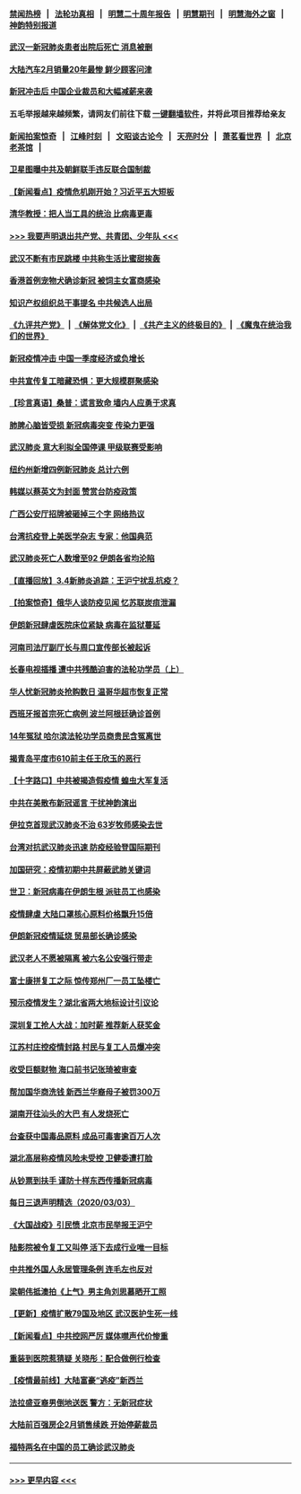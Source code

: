 #### [禁闻热榜](热点新闻.md?=0)  &nbsp;&nbsp;|&nbsp;&nbsp; [法轮功真相](https://github.com/gfw-breaker/truth/blob/master/README.md?=0) &nbsp;&nbsp;|&nbsp;&nbsp; [明慧二十周年报告](https://github.com/gfw-breaker/mh-reports/blob/master/README.md?=0) &nbsp;&nbsp;|&nbsp;&nbsp;[明慧期刊](https://github.com/gfw-breaker/mh-qikan) &nbsp;&nbsp;|&nbsp;&nbsp; [明慧海外之窗](https://github.com/gfw-breaker/mh-news/blob/master/README.md?=0) &nbsp;&nbsp;|&nbsp;&nbsp; [神韵特别报道](https://github.com/gfw-breaker/mh-news/blob/master/shenyun.md?=0)
#### [武汉一新冠肺炎患者出院后死亡 消息被删](../pages/nsc413/n11915512.md?t=03050802) 
#### [大陆汽车2月销量20年最惨 鲜少顾客问津](../pages/nsc413/n11915441.md?t=03050802) 
#### [新冠冲击后 中国企业裁员和大幅减薪来袭](../pages/nsc413/n11915404.md?t=03050802) 
#### 五毛举报越来越频繁，请网友们前往下载 [一键翻墙软件](https://github.com/gfw-breaker/ssr-accounts)，并将此项目推荐给亲友
#### [新闻拍案惊奇](https://github.com/gfw-breaker/banned-news/blob/master/pages/link4.md) &nbsp;&nbsp;|&nbsp;&nbsp; [江峰时刻](https://github.com/gfw-breaker/banned-news/blob/master/pages/link4.md) &nbsp;&nbsp;|&nbsp;&nbsp; [文昭谈古论今](https://github.com/gfw-breaker/banned-news/blob/master/pages/link4.md) &nbsp;&nbsp;|&nbsp;&nbsp; [天亮时分](https://github.com/gfw-breaker/banned-news/blob/master/pages/link4.md) &nbsp;&nbsp;|&nbsp;&nbsp; [萧茗看世界](https://github.com/gfw-breaker/banned-news/blob/master/pages/link4.md) &nbsp;&nbsp;|&nbsp;&nbsp; [北京老茶馆](https://github.com/gfw-breaker/banned-news/blob/master/pages/link4.md) &nbsp;&nbsp;|&nbsp;&nbsp; 
#### [卫星图曝中共及朝鲜联手违反联合国制裁](../pages/nsc413/n11915406.md?t=03050802) 
#### [【新闻看点】疫情危机刚开始？习近平五大短板](../pages/nsc413/n11915146.md?t=03050802) 
#### [清华教授：把人当工具的统治 比病毒更毒](../pages/nsc413/n11915265.md?t=03050802) 
#### [>>> 我要声明退出共产党、共青团、少年队 <<<](https://github.com/begood0513/goodnews/blob/master/quit/letter.md) 
#### [武汉不断有市民跳楼 中共称生活比蜜甜挨轰](../pages/nsc413/n11915311.md?t=03050802) 
#### [香港首例宠物犬确诊新冠 被饲主女富商感染](../pages/nsc413/n11915307.md?t=03050802) 
#### [知识产权组织总干事提名 中共候选人出局](../pages/nsc413/n11915273.md?t=03050802) 
#### [《九评共产党》](https://github.com/begood0513/9ping.md/blob/master/README.md) &nbsp;|&nbsp; [《解体党文化》](../../../../jtdwh.md/blob/master/README.md)  &nbsp;|&nbsp; [《共产主义的终极目的》](../../../../gczydzjmd.md/blob/master/README.md) &nbsp;|&nbsp; [《魔鬼在统治我们的世界》](../../../../mgztzwmdsj.md/blob/master/README.md) 
#### [新冠疫情冲击 中国一季度经济或负增长](../pages/nsc413/n11914902.md?t=03050802) 
#### [中共宣传复工暗藏恐惧：更大规模群聚感染](../pages/nsc413/n11915082.md?t=03050802) 
#### [【珍言真语】桑普：谎言致命 墙内人应勇于求真](../pages/nsc413/n11915169.md?t=03050802) 
#### [肺脾心脑皆受损 新冠病毒突变 传染力更强](../pages/nsc413/n11914921.md?t=03050802) 
#### [武汉肺炎 意大利拟全国停课 甲级联赛受影响](../pages/nsc413/n11914989.md?t=03050802) 
#### [纽约州新增四例新冠肺炎  总计六例](../pages/nsc413/n11914858.md?t=03050802) 
#### [韩媒以蔡英文为封面 赞赏台防疫政策](../pages/nsc413/n11914832.md?t=03050802) 
#### [广西公安厅招牌被砸掉三个字 网络热议](../pages/nsc413/n11914943.md?t=03050802) 
#### [台湾抗疫登上美医学杂志 专家：他国典范](../pages/nsc413/n11913421.md?t=03050802) 
#### [武汉肺炎死亡人数增至92 伊朗各省均沦陷](../pages/nsc413/n11914754.md?t=03050802) 
#### [【直播回放】3.4新肺炎追踪：王沪宁扰乱抗疫？](../pages/nsc413/n11914571.md?t=03050802) 
#### [【拍案惊奇】俄华人谈防疫见闻 忆苏联炭疽泄漏](../pages/nsc413/n11913399.md?t=03050802) 
#### [伊朗新冠肆虐医院床位紧缺 病毒在监狱蔓延](../pages/nsc413/n11914745.md?t=03050802) 
#### [河南司法厅副厅长与周口宣传部长被起诉](../pages/nsc413/n11914144.md?t=03050802) 
#### [长春电视插播 遭中共残酷迫害的法轮功学员（上）](../pages/nsc413/n11889606.md?t=03050802) 
#### [华人忧新冠肺炎抢购数日 温哥华超市恢复正常](../pages/nsc413/n11913740.md?t=03050802) 
#### [西班牙报首宗死亡病例 波兰阿根廷确诊首例](../pages/nsc413/n11914570.md?t=03050802) 
#### [14年冤狱 哈尔滨法轮功学员商贵民含冤离世](../pages/nsc413/n11914283.md?t=03050802) 
#### [揭青岛平度市610前主任王欣玉的恶行](../pages/nsc413/n11912429.md?t=03050802) 
#### [【十字路口】中共被揭造假疫情 蝗虫大军复活](../pages/nsc413/n11913397.md?t=03050802) 
#### [中共在美散布新冠谣言 干扰神韵演出](../pages/nsc413/n11910744.md?t=03050802) 
#### [伊拉克首现武汉肺炎不治 63岁牧师感染去世](../pages/nsc413/n11914263.md?t=03050802) 
#### [台湾对抗武汉肺炎迅速 防疫经验登国际期刊](../pages/nsc413/n11914280.md?t=03050802) 
#### [加国研究：疫情初期中共屏蔽武肺关键词](../pages/nsc413/n11914171.md?t=03050802) 
#### [世卫：新冠病毒在伊朗生根 派驻员工也感染](../pages/nsc413/n11914087.md?t=03050802) 
#### [疫情肆虐 大陆口罩核心原料价格飘升15倍](../pages/nsc413/n11913679.md?t=03050802) 
#### [伊朗新冠疫情延烧 贸易部长确诊感染](../pages/nsc413/n11914152.md?t=03050802) 
#### [武汉老人不愿被隔离 被六名公安强行带走](../pages/nsc413/n11913927.md?t=03050802) 
#### [富士康拼复工之际 惊传郑州厂一员工坠楼亡](../pages/nsc413/n11913994.md?t=03050802) 
#### [预示疫情发生？湖北省两大地标设计引议论](../pages/nsc413/n11914017.md?t=03050802) 
#### [深圳复工抢人大战：加时薪 推荐新人获奖金](../pages/nsc413/n11913665.md?t=03050802) 
#### [江苏村庄控疫情封路 村民与复工人员爆冲突](../pages/nsc413/n11913885.md?t=03050802) 
#### [收受巨额财物 海口前书记张琦被审查](../pages/nsc413/n11913773.md?t=03050802) 
#### [帮加国华商洗钱 新西兰华裔母子被罚300万](../pages/nsc413/n11913533.md?t=03050802) 
#### [湖南开往汕头的大巴 有人发烧死亡](../pages/nsc413/n11913450.md?t=03050802) 
#### [台查获中国毒品原料 成品可毒害逾百万人次](../pages/nsc413/n11913342.md?t=03050802) 
#### [湖北高层称疫情风险未受控 卫健委遭打脸](../pages/nsc413/n11913451.md?t=03050802) 
#### [从钞票到扶手 谨防十样东西传播新冠病毒](../pages/nsc413/n11913125.md?t=03050802) 
#### [每日三退声明精选（2020/03/03）](../pages/nsc413/n11913452.md?t=03050802) 
#### [《大国战疫》引民愤 北京市民举报王沪宁](../pages/nsc413/n11913352.md?t=03050802) 
#### [陆影院被令复工又叫停 活下去成行业唯一目标](../pages/nsc413/n11913007.md?t=03050802) 
#### [中共推外国人永居管理条例 连毛左也反对](../pages/nsc413/n11913090.md?t=03050802) 
#### [梁朝伟抵澳拍《上气》男主角刘思慕晒开工照](../pages/nsc413/n11912695.md?t=03050802) 
#### [【更新】疫情扩散79国及地区 武汉医护生死一线](../pages/nsc413/n11890652.md?t=03050802) 
#### [【新闻看点】中共控网严厉 媒体噤声代价惨重](../pages/nsc413/n11912589.md?t=03050802) 
#### [重装到医院惹猜疑 关晓彤：配合做例行检查](../pages/nsc413/n11912578.md?t=03050802) 
#### [【疫情最前线】大陆富豪“逃疫”新西兰](../pages/nsc413/n11913160.md?t=03050802) 
#### [法拉盛亚裔男倒地送医 警方：无新冠症状](../pages/nsc413/n11913197.md?t=03050802) 
#### [大陆前百强房企2月销售续跌 开始停薪裁员](../pages/nsc413/n11913112.md?t=03050802) 
#### [福特两名在中国的员工确诊武汉肺炎](../pages/nsc413/n11913100.md?t=03050802) 

----
#### [ >>> 更早内容 <<< ](../indexes/nsc413-earlier.md)
